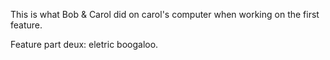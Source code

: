 
This is what Bob & Carol did on carol's computer when working on the first feature.

Feature part deux: eletric boogaloo.